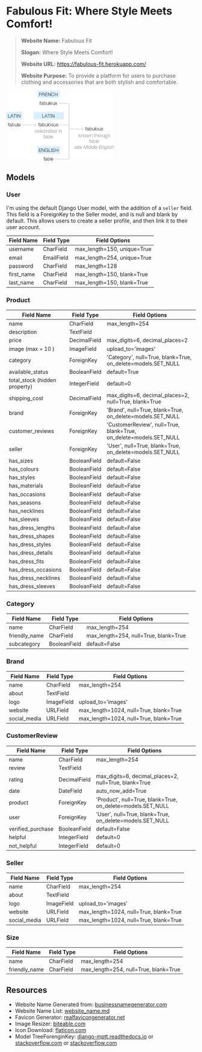 # Fabulous Fit: Where Style Meets Comfort!

> **Website Name:** Fabulous Fit
> 
> **Slogan:** Where Style Meets Comfort!
> 
> **Website URL:** https://fabulous-fit.herokuapp.com/
> 
> **Website Purpose:** To provide a platform for users to purchase clothing and accessories that are both stylish and comfortable.

![Fabulous Origin](fabulous-origin.png)

## Models

### User

I'm using the default Django User model, with the addition of a `seller` field. This field is a ForeignKey to the Seller model, and is null and blank by default. This allows users to create a seller profile, and then link it to their user account.

| Field Name | Field Type | Field Options |
| ---------- | ---------- | ------------- |
| username | CharField | max_length=150, unique=True |
| email | EmailField | max_length=254, unique=True |
| password | CharField | max_length=128 |
| first_name | CharField | max_length=150, blank=True |
| last_name | CharField | max_length=150, blank=True |

### Product

| Field Name | Field Type | Field Options |
| ---------- | ---------- | ------------- |
| name | CharField | max_length=254 |
| description | TextField |  |
| price | DecimalField | max_digits=6, decimal_places=2 |
| image (max = 10 ) | ImageField | upload_to='images' |
| category | ForeignKey | 'Category', null=True, blank=True, on_delete=models.SET_NULL |
| available_status | BooleanField | default=True |
| total_stock (hidden property) | IntegerField | default=0 |
| shipping_cost | DecimalField | max_digits=6, decimal_places=2, null=True, blank=True |
| brand | ForeignKey | 'Brand', null=True, blank=True, on_delete=models.SET_NULL |
| customer_reviews | ForeignKey | 'CustomerReview', null=True, blank=True, on_delete=models.SET_NULL |
| seller | ForeignKey | 'User', null=True, blank=True, on_delete=models.SET_NULL |
| has_sizes | BooleanField | default=False |
| has_colours | BooleanField | default=False |
| has_styles | BooleanField | default=False |
| has_materials | BooleanField | default=False |
| has_occasions | BooleanField | default=False |
| has_seasons | BooleanField | default=False |
| has_necklines | BooleanField | default=False |
| has_sleeves | BooleanField | default=False |
| has_dress_lengths | BooleanField | default=False |
| has_dress_shapes | BooleanField | default=False |
| has_dress_styles | BooleanField | default=False |
| has_dress_details | BooleanField | default=False |
| has_dress_fits | BooleanField | default=False |
| has_dress_occasions | BooleanField | default=False |
| has_dress_necklines | BooleanField | default=False |
| has_dress_sleeves | BooleanField | default=False |

### Category

| Field Name | Field Type | Field Options |
| ---------- | ---------- | ------------- |
| name | CharField | max_length=254 |
| friendly_name | CharField | max_length=254, null=True, blank=True |
| subcategory | BooleanField | default=False |

### Brand

| Field Name | Field Type | Field Options |
| ---------- | ---------- | ------------- |
| name | CharField | max_length=254 |
| about | TextField |  |
| logo | ImageField | upload_to='images' |
| website | URLField | max_length=1024, null=True, blank=True |
| social_media | URLField | max_length=1024, null=True, blank=True |

### CustomerReview

| Field Name | Field Type | Field Options |
| ---------- | ---------- | ------------- |
| name | CharField | max_length=254 |
| review | TextField |  |
| rating | DecimalField | max_digits=6, decimal_places=2, null=True, blank=True |
| date | DateField | auto_now_add=True |
| product | ForeignKey | 'Product', null=True, blank=True, on_delete=models.SET_NULL |
| user | ForeignKey | 'User', null=True, blank=True, on_delete=models.SET_NULL |
| verified_purchase | BooleanField | default=False |
| helpful | IntegerField | default=0 |
| not_helpful | IntegerField | default=0 |

### Seller

| Field Name | Field Type | Field Options |
| ---------- | ---------- | ------------- |
| name | CharField | max_length=254 |
| about | TextField |  |
| logo | ImageField | upload_to='images' |
| website | URLField | max_length=1024, null=True, blank=True |
| social_media | URLField | max_length=1024, null=True, blank=True |


### Size

| Field Name | Field Type | Field Options |
| ---------- | ---------- | ------------- |
| name | CharField | max_length=254 |
| friendly_name | CharField | max_length=254, null=True, blank=True |



## Resources

- Website Name Generated from: [businessnamegenerator.com](https://businessnamegenerator.com/nameideas/?bname=Nexus+Store+Store+Shoppable+Garments+Ebuy+Emart+Shop+Market+Shippr+Instashop+ShipShop+Shopline&device=desktop&shortcode_id=10)
- Website Name List: [website_name.md](website_names.md)
- Favicon Generator: [realfavicongenerator.net](https://realfavicongenerator.net/)
- Image Resizer: [biteable.com](https://biteable.com/tools/image-resizer/)
- Icon Download: [flaticon.com](https://www.flaticon.com/search?type=icon)
- Model TreeForenginKey: [django-mptt.readthedocs.io](https://django-mptt.readthedocs.io/en/latest/overview.html) or [stackoverflow.com](https://stackoverflow.com/questions/60120266/django-categories-and-subcategories) or [stackoverflow.com](https://stackoverflow.com/questions/71523700/how-to-implement-category-subcategory-and-product-in-django)

